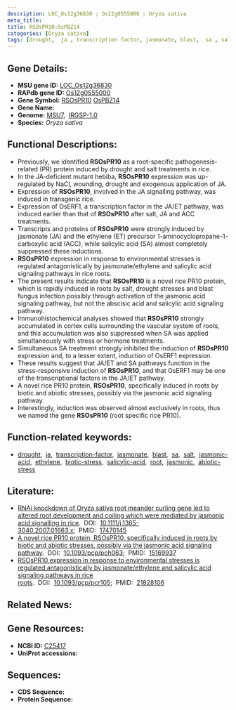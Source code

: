 ```yaml
---
description: LOC_Os12g36830 ; Os12g0555000 ; Oryza sativa
meta_title:
title: RSOsPR10;OsPBZ14
categories: [Oryza sativa]
tags: [drought,  ja , transcription factor, jasmonate, blast,  sa , salt, jasmonic acid, ethylene, biotic stress, salicylic acid, root, jasmonic, abiotic stress]
---
```


## Gene Details:
- **MSU gene ID:** [LOC_Os12g36830](http://rice.uga.edu/cgi-bin/ORF_infopage.cgi?orf=LOC_Os12g36830)  
- **RAPdb gene ID:** [Os12g0555000](https://rapdb.dna.affrc.go.jp/locus/?name=Os12g0555000)  
- **Gene Symbol:** <u>RSOsPR10</u>&nbsp;<u>OsPBZ14</u>
- **Gene Name:**
- **Genome:**  [MSU7](http://rice.uga.edu/),&nbsp;&nbsp;[IRGSP-1.0](https://rapdb.dna.affrc.go.jp/download/irgsp1.html)
- **Species:** *Oryza sativa*

## Functional Descriptions:
   - Previously, we identified **RSOsPR10** as a root-specific pathogenesis-related (PR) protein induced by drought and salt treatments in rice.
   - In the JA-deficient mutant hebiba, **RSOsPR10** expression was up-regulated by NaCl, wounding, drought and exogenous application of JA.
   - Expression of **RSOsPR10**, involved in the JA signalling pathway, was induced in transgenic rice.
   - Expression of OsERF1, a transcription factor in the JA/ET pathway, was induced earlier than that of **RSOsPR10** after salt, JA and ACC treatments.
   - Transcripts and proteins of **RSOsPR10** were strongly induced by jasmonate (JA) and the ethylene (ET) precursor 1-aminocyclopropane-1-carboxylic acid (ACC), while salicylic acid (SA) almost completely suppressed these inductions.
   - **RSOsPR10** expression in response to environmental stresses is regulated antagonistically by jasmonate/ethylene and salicylic acid signaling pathways in rice roots.
   - The present results indicate that **RSOsPR10** is a novel rice PR10 protein, which is rapidly induced in roots by salt, drought stresses and blast fungus infection possibly through activation of the jasmonic acid signaling pathway, but not the abscisic acid and salicylic acid signaling pathway.
   - Immunohistochemical analyses showed that **RSOsPR10** strongly accumulated in cortex cells surrounding the vascular system of roots, and this accumulation was also suppressed when SA was applied simultaneously with stress or hormone treatments.
   - Simultaneous SA treatment strongly inhibited the induction of **RSOsPR10** expression and, to a lesser extent, induction of OsERF1 expression.
   - These results suggest that JA/ET and SA pathways function in the stress-responsive induction of **RSOsPR10**, and that OsERF1 may be one of the transcriptional factors in the JA/ET pathway.
   - A novel rice PR10 protein, **RSOsPR10**, specifically induced in roots by biotic and abiotic stresses, possibly via the jasmonic acid signaling pathway.
   - Interestingly, induction was observed almost exclusively in roots, thus we named the gene **RSOsPR10** (root specific rice PR10).

## Function-related keywords:
   - [drought](/tags/drought/),&nbsp;&nbsp;[ja](/tags/ja/),&nbsp;&nbsp;[transcription-factor](/tags/transcription-factor/),&nbsp;&nbsp;[jasmonate](/tags/jasmonate/),&nbsp;&nbsp;[blast](/tags/blast/),&nbsp;&nbsp;[sa](/tags/sa/),&nbsp;&nbsp;[salt](/tags/salt/),&nbsp;&nbsp;[jasmonic-acid](/tags/jasmonic-acid/),&nbsp;&nbsp;[ethylene](/tags/ethylene/),&nbsp;&nbsp;[biotic-stress](/tags/biotic-stress/),&nbsp;&nbsp;[salicylic-acid](/tags/salicylic-acid/),&nbsp;&nbsp;[root](/tags/root/),&nbsp;&nbsp;[jasmonic](/tags/jasmonic/),&nbsp;&nbsp;[abiotic-stress](/tags/abiotic-stress/)

## Literature:
   - [RNAi knockdown of Oryza sativa root meander curling gene led to altered root development and coiling which were mediated by jasmonic acid signalling in rice](https://www.doi.org/10.1111/j.1365-3040.2007.01663.x).&nbsp;&nbsp;DOI:&nbsp;&nbsp;[10.1111/j.1365-3040.2007.01663.x](https://www.doi.org/10.1111/j.1365-3040.2007.01663.x);&nbsp;&nbsp;PMID:&nbsp;&nbsp;[17470145](https://pubmed.ncbi.nlm.nih.gov/17470145/)
   - [A novel rice PR10 protein, RSOsPR10, specifically induced in roots by biotic and abiotic stresses, possibly via the jasmonic acid signaling pathway](https://www.doi.org/10.1093/pcp/pch063).&nbsp;&nbsp;DOI:&nbsp;&nbsp;[10.1093/pcp/pch063](https://www.doi.org/10.1093/pcp/pch063);&nbsp;&nbsp;PMID:&nbsp;&nbsp;[15169937](https://pubmed.ncbi.nlm.nih.gov/15169937/)
   - [RSOsPR10 expression in response to environmental stresses is regulated antagonistically by jasmonate/ethylene and salicylic acid signaling pathways in rice roots](https://www.doi.org/10.1093/pcp/pcr105).&nbsp;&nbsp;DOI:&nbsp;&nbsp;[10.1093/pcp/pcr105](https://www.doi.org/10.1093/pcp/pcr105);&nbsp;&nbsp;PMID:&nbsp;&nbsp;[21828106](https://pubmed.ncbi.nlm.nih.gov/21828106/)

## Related News:

## Gene Resources:
- **NCBI ID:**  [C25417](http://www.ncbi.nlm.nih.gov/nuccore/C25417)
- **UniProt accessions:** [](https://www.uniprot.org/uniprotkb//entry)

## Sequences:
- **CDS Sequence:**
- **Protein Sequence:**
